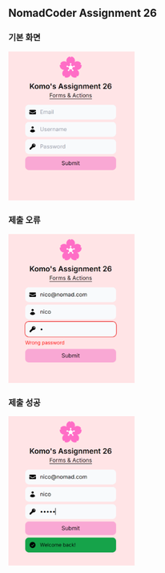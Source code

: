 ## NomadCoder Assignment 26

### 기본 화면

<img src="./public/images/default.png" width="50%" alt="기본 화면">

### 제출 오류

<img src="./public/images/wrong.png" width="50%" alt="오류 화면">

### 제출 성공

<img src="./public/images/submit.png" width="50%" alt="성공 화면">
